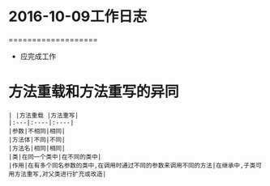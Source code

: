 # 2016-10-09工作日志
===================

* 应完成工作
# 方法重载和方法重写的异同

    | |方法重载 |方法重写|
    |:---|:----|:----|
    |参数|不相同|相同|
    |方法体|不同|不同|
    |方法名|相同|相同|
    |类|在同一个类中|在不同的类中|
    |作用|在有多个同名参数的类中,在调用时通过不同的参数来调用不同的方法|在继承中,子类可用方法重写,对父类进行扩充或改造|
   
